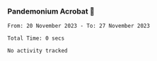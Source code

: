 ### Pandemonium Acrobat 🤸

<!--START_SECTION:waka-->

```all_time
From: 20 November 2023 - To: 27 November 2023

Total Time: 0 secs

No activity tracked
```

<!--END_SECTION:waka-->
